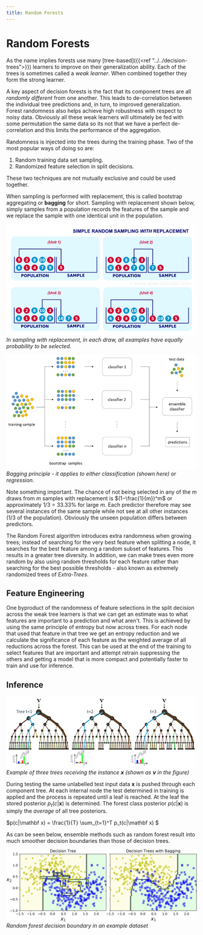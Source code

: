 ```yaml
---
title: Random Forests
---
```


# Random Forests

As the name implies forests use many [tree-based]({{<ref "../../decision-trees">}}) learners to improve on their generalization ability. Each of the trees is sometimes called a *weak learner*. When combined together they form the strong learner. 

A key aspect of decision forests is the fact that its component trees are all _randomly different_ from one another. This leads to de-correlation between the individual tree predictions and, in turn, to improved generalization. Forest randomness also helps achieve high robustness with respect to noisy data. Obviously all these weak learners will ultimately be fed with some permutation the same data so its not that we have a perfect de-correlation and this limits the performance of the aggregation. 

Randomness  is  injected  into  the  trees  during  the training  phase. Two of the most popular ways of doing so are:

1. Random training data set sampling. 
2. Randomized feature selection in split decisions. 

These  two  techniques  are  not  mutually  exclusive  and  could  be  used together.  

When sampling is performed with replacement, this is called bootstrap aggregating or **bagging** for short. Sampling with replacement shown below, simply samples from a population records the features of the sample and we replace the sample with one identical unit in the population. 

![sampling-with-replacement](images/sampling-with-replacement.png#center)
*In sampling with replacement, in each draw, all examples have equally probability to be selected.*

![bagging](images/bagging.png#center)
*Bagging principle - it applies to either classification (shown here) or regression.*

Note something important. The chance of not being selected in any of the $m$ draws from $m$ samples with replacement is $(1−\frac{1}{m})^m$ or approximately 1/3 = 33.33% for large $m$. Each predictor therefore may see several instances of the same sample while not see at all other instances (1/3 of the population). Obviously the unseen population differs between predictors. 

The Random Forest algorithm introduces extra randomness when growing trees; instead of searching for the very best feature when splitting a node, it searches for the best feature among a random subset of features. This results in a greater tree diversity. In addition, we can make trees even more random by also using random thresholds for each feature rather than searching for the best possible thresholds - also known as extremely randomized trees of _Extra-Trees_. 

## Feature Engineering

One byproduct of the randomness of feature selections in the split decision across the weak tree learners is that we can get an estimate was to what features are important to a prediction and what aren't. This is achieved by using the same principle of entropy but now across trees. For each node that used that feature in that tree we get an entropy reduction and we calculate the significance of each feature as the weighted average of all reductions across the forest. This can be used at the end of the training to select features that are important and attempt retrain suppressing the others and getting a model that is more compact and potentially faster to train and use for inference.  

## Inference

![classification-forest-testing](images/classification-forest-testing.png)
*Example of three trees receiving the instance $\mathbf x$ (shown as $\mathbf v$ in the figure)* 

During testing the same unlabelled test input data $\mathbf x$  is pushed through each component tree. At each internal node the test determined in training is applied and the process is repeated until a leaf is reached. At the leaf the stored posterior $p_t(c|\mathbf x)$ is determined. The forest class posterior $p(c|\mathbf x)$ is simply the _average_ of all tree posteriors.

$p(c|\mathbf x) = \frac{1}{T} \sum_{t=1}^T p_t(c|\mathbf x) $

As can be seen below, ensemble methods such as random forest result into much smoother decision boundaries than those of decision trees. 

![decision-tree-vs-random-forest](images/decision-tree-vs-random-forest.png#center)
*Random forest decision boundary in an example dataset*

<!-- ## Impact of random forest parameters
Given a training dataset with two classes (a), different training trees produce different partitions and thus different leaf predictors. The colour of tree nodes and edges indicates the class probability of training points  going  through  them (b)  In  testing,  increasing  the  forest  size $T$ produces smoother class posteriors. 

![effect-num-trees](images/effect-num-trees.png) -->

